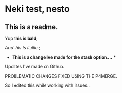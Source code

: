 # Neki test, nesto

## This is a readme.

Yup **this is bald**;

*And this is itallic.*;

* **This is a change Ive made for the stash option....** *


Updates I've made on Github.

PROBLEMATIC CHANGES FIXED USING THE P4MERGE.

So I edited this while working with issues..
